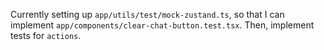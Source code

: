 Currently setting up `app/utils/test/mock-zustand.ts`, so that I can implement
`app/components/clear-chat-button.test.tsx`.
Then, implement tests for `actions`.
